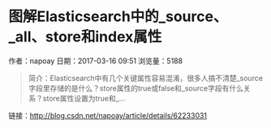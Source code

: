 # 图解Elasticsearch中的_source、_all、store和index属性
作者：napoay
日期：2017-03-16 09:51
浏览量：5188
> 简介：Elasticsearch中有几个关键属性容易混淆，很多人搞不清楚_source字段里存储的是什么？store属性的true或false和_source字段有什么关系？store属性设置为true和_...

 链接：http://blog.csdn.net/napoay/article/details/62233031
